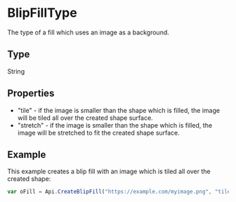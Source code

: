 # BlipFillType

The type of a fill which uses an image as a background.

## Type

String

## Properties

- "tile" - if the image is smaller than the shape which is filled, the image will be tiled all over the created shape surface.
- "stretch" - if the image is smaller than the shape which is filled, the image will be stretched to fit the created shape surface.

## Example

This example creates a blip fill with an image which is tiled all over the created shape:

```javascript
var oFill = Api.CreateBlipFill("https://example.com/myimage.png", "tile");
```